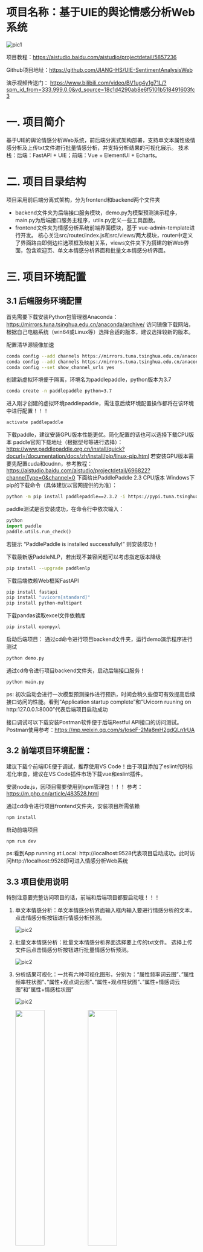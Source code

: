 # 项目名称：基于UIE的舆论情感分析Web系统

![pic1](./pic/pic1.png)

项目教程：https://aistudio.baidu.com/aistudio/projectdetail/5857236

Github项目地址：https://github.com/JIANG-HS/UIE-SentimentAnalysisWeb

演示视频传送门： https://www.bilibili.com/video/BV1ug4y1g71L/?spm_id_from=333.999.0.0&vd_source=18c1d4290ab8e6f5101b518491603fc3

# 一. 项目简介
基于UIE的舆论情感分析Web系统，前后端分离式架构部署，支持单文本属性级情感分析及上传txt文件进行批量情感分析，并支持分析结果的可视化展示。
技术栈：后端：FastAPI + UIE；前端：Vue + ElementUI + Echarts。

# 二. 项目目录结构   

项目采用前后端分离式架构，分为frontend和backend两个文件夹

* backend文件夹为后端接口服务模块，demo.py为模型预测演示程序，main.py为后端接口服务主程序，utils.py定义一些工具函数。
* frontend文件夹为情感分析系统前端界面模块，基于 vue-admin-template进行开发。 核心关注src/router/index.js和src/views/两大模块，router中定义了界面路由即侧边栏选项框及映射关系，views文件夹下为搭建的新Web界面，包含欢迎页、单文本情感分析界面和批量文本情感分析界面。

# 三. 项目环境配置
## 3.1 后端服务环境配置

首先需要下载安装Python包管理器Anaconda：https://mirrors.tuna.tsinghua.edu.cn/anaconda/archive/
访问镜像下载网站，根据自己电脑系统（win64或Linux等）选择合适的版本，建议选择较新的版本。

配置清华源镜像加速

```bash
conda config --add channels https://mirrors.tuna.tsinghua.edu.cn/anaconda/pkgs/free/
conda config --add channels https://mirrors.tuna.tsinghua.edu.cn/anaconda/pkgs/main/
conda config --set show_channel_urls yes
```

创建新虚拟环境便于隔离，环境名为paddlepaddle，python版本为3.7

```bash
conda create -n paddlepaddle python=3.7
```

进入刚才创建的虚拟环境paddlepaddle，需注意后续环境配置操作都将在该环境中进行配置！！！

```bash
activate paddlepaddle
```

下载paddle，建议安装GPU版本性能更优。简化配置的话也可以选择下载CPU版本
paddle官网下载地址（根据型号等进行选择）：
https://www.paddlepaddle.org.cn/install/quick?docurl=/documentation/docs/zh/install/pip/linux-pip.html
若安装GPU版本需要先配置cuda和cudnn，参考教程：
https://aistudio.baidu.com/aistudio/projectdetail/696822?channelType=0&channel=0
下面给出PaddlePaddle 2.3 CPU版本 Windows下pip的下载命令（具体建议以官网提供的为准）：

```bash
python -m pip install paddlepaddle==2.3.2 -i https://pypi.tuna.tsinghua.edu.cn/simple
```

paddle测试是否安装成功，在命令行中依次输入：

```python
python
import paddle
paddle.utils.run_check()
```

若提示 “PaddlePaddle is installed successfully!” 则安装成功！

下载最新版PaddleNLP，若出现不兼容问题可以考虑指定版本降级

```bash
pip install --upgrade paddlenlp
```

下载后端依赖Web框架FastAPI

```bash
pip install fastapi
pip install "uvicorn[standard]"
pip install python-multipart
```

下载pandas读取excel文件依赖库
```bash
pip install openpyxl
```

启动后端项目：
通过cd命令进行项目backend文件夹，运行demo演示程序进行测试
```bash
python demo.py
```

通过cd命令进行项目backend文件夹，启动后端接口服务！
```bash
python main.py
```
ps:  初次启动会进行一次模型预测操作进行预热，时间会稍久些但可有效提高后续接口访问的性能。看到“Application startup complete”和“Uvicorn ruuning on http:127.0.0.1:8000”代表后端项目启动成功

接口调试可以下载安装Postman软件便于后端Restful API接口的访问测试。
Postman使用参考：https://mp.weixin.qq.com/s/IoseF-2Ma8mH2gdQLn1rUA

## 3.2  前端项目环境配置：

建议下载个前端IDE便于调试，推荐使用VS Code！由于项目添加了eslint代码标准化审查，建议在VS Code插件市场下载vue和eslint插件。

安装node.js，因项目需要使用到npm管理包！！！
参考：https://m.php.cn/article/483528.html

通过cd命令进行项目frontend文件夹，安装项目所需依赖
```bash
npm install
```

启动前端项目
```bash
npm run dev
```
ps:看到App running at:Local: http://localhost:9528代表项目启动成功。此时访问http://localhost:9528即可进入情感分析Web系统

## 3.3 项目使用说明

特别注意要完整访问项目的话，前端和后端项目都要启动哦！！！

1. 单文本情感分析：单文本情感分析界面输入框内输入要进行情感分析的文本，点击情感分析按钮进行情感分析预测。

	![pic2](./pic/pic2.png)

2. 批量文本情感分析：批量文本情感分析界面选择要上传的txt文件。 选择上传文件后点击情感分析按钮进行批量情感分析预测。

	![pic2](./pic/pic3.png)

3. 分析结果可视化：一共有六种可视化图形，分别为：“属性频率词云图”、”属性频率柱状图”、”属性+观点词云图”、”属性+观点柱状图”、”属性+情感词云图”和”属性+情感柱状图”

	![pic2](./pic/pic4.png)

	<img src="./pic/pic5.png" style="width:40%;" /><img src="./pic/pic6.png" style="width:40%;" />

	<img src="./pic/pic7.png" style="width:40%;" /><img src="./pic/pic8.png" style="width:40%;" />

	<img src="./pic/pic9.png" style="width:40%;" /><img src="./pic/pic10.png" style="width:40%;" />   

# 四.参考学习资料：

1. FastAPI官方文档：https://fastapi.tiangolo.com/zh/
2. Postman使用教程：https://mp.weixin.qq.com/s/IoseF-2Ma8mH2gdQLn1rUA
3. Vue官方文档：https://v3.cn.vuejs.org/
4. ElementUI文档：https://v3.cn.vuejs.org/
5. vue-admin-template：https://github.com/PanJiaChen/vue-admin-template
6. ECharts：https://echarts.apache.org/zh/index.html

# 五.项目反馈：
项目运行过程中遇到问题欢迎在项目评论区（https://aistudio.baidu.com/aistudio/projectdetail/5857236）留言反馈。

联系作者： 若遇到较难解决问题可以添加qq：1090272686联系作者，注意提供完整报错信息和截图便于定位和解决问题。



